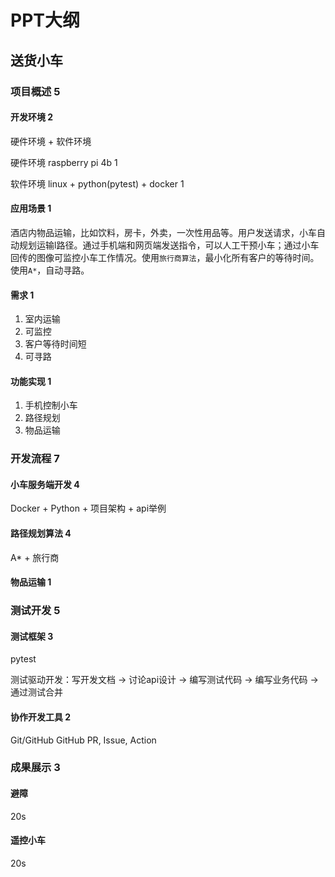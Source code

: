 # PPT大纲

## 送货小车

### 项目概述 5

#### 开发环境 2

硬件环境 + 软件环境

硬件环境 raspberry pi 4b 1

软件环境 linux + python(pytest) + docker 1

#### 应用场景 1

酒店内物品运输，比如饮料，房卡，外卖，一次性用品等。用户发送请求，小车自动规划运输l路径。通过手机端和网页端发送指令，可以人工干预小车；通过小车回传的图像可监控小车工作情况。使用`旅行商算法`，最小化所有客户的等待时间。使用`A*`，自动寻路。

#### 需求 1

1. 室内运输
2. 可监控
3. 客户等待时间短
4. 可寻路

#### 功能实现 1

1. 手机控制小车
2. 路径规划
3. 物品运输

### 开发流程 7

#### 小车服务端开发 4

Docker + Python + 项目架构 + api举例

#### 路径规划算法 4

A* + 旅行商

#### 物品运输 1

### 测试开发 5

#### 测试框架 3

pytest

测试驱动开发：写开发文档 -> 讨论api设计 -> 编写测试代码 -> 编写业务代码 -> 通过测试合并

#### 协作开发工具 2

Git/GitHub GitHub PR, Issue, Action

### 成果展示 3

#### 避障

20s

#### 遥控小车

20s

